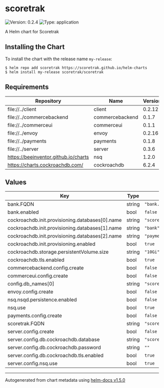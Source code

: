 # scoretrak

![Version: 0.2.4](https://img.shields.io/badge/Version-0.2.4-informational?style=flat-square) ![Type: application](https://img.shields.io/badge/Type-application-informational?style=flat-square)

A Helm chart for Scoretrak

## Installing the Chart

To install the chart with the release name `my-release`:

```console
$ helm repo add scoretrak https://scoretrak.github.io/helm-charts
$ helm install my-release scoretrak/scoretrak
```

## Requirements

| Repository | Name | Version |
|------------|------|---------|
| file://../client | client | 0.2.12 |
| file://../commercebackend | commercebackend | 0.1.7 |
| file://../commerceui | commerceui | 0.1.1 |
| file://../envoy | envoy | 0.2.16 |
| file://../payments | payments | 0.1.8 |
| file://../server | server | 0.3.6 |
| https://beeinventor.github.io/charts | nsq | 1.2.0 |
| https://charts.cockroachdb.com/ | cockroachdb | 6.2.4 |

## Values

| Key | Type | Default | Description |
|-----|------|---------|-------------|
| bank.FQDN | string | `"bank.example.com"` |  |
| bank.enabled | bool | `false` |  |
| cockroachdb.init.provisioning.databases[0].name | string | `"scoretrak"` |  |
| cockroachdb.init.provisioning.databases[1].name | string | `"bank"` |  |
| cockroachdb.init.provisioning.databases[2].name | string | `"payments"` |  |
| cockroachdb.init.provisioning.enabled | bool | `true` |  |
| cockroachdb.storage.persistentVolume.size | string | `"10Gi"` |  |
| cockroachdb.tls.enabled | bool | `true` |  |
| commercebackend.config.create | bool | `false` |  |
| commerceui.config.create | bool | `false` |  |
| config.db_names[0] | string | `"scoretrak"` |  |
| envoy.config.create | bool | `false` |  |
| nsq.nsqd.persistence.enabled | bool | `false` |  |
| nsq.use | bool | `true` |  |
| payments.config.create | bool | `false` |  |
| scoretrak.FQDN | string | `"scoretrak.example.com"` |  |
| server.config.create | bool | `false` |  |
| server.config.db.cockroachdb.database | string | `"scoretrak"` |  |
| server.config.db.cockroachdb.password | string | `""` |  |
| server.config.db.cockroachdb.tls.enabled | bool | `true` |  |
| server.config.nsq.use | bool | `true` |  |

----------------------------------------------
Autogenerated from chart metadata using [helm-docs v1.5.0](https://github.com/norwoodj/helm-docs/releases/v1.5.0)

